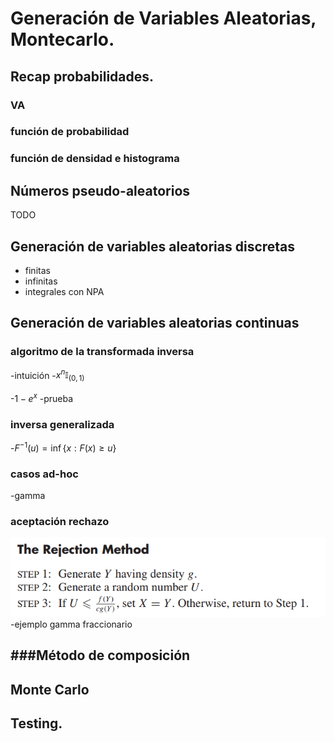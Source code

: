 # Generación de Variables Aleatorias, Montecarlo.

## Recap probabilidades.

### VA

### función de probabilidad

### función de densidad e histograma


## Números pseudo-aleatorios

TODO

## Generación de variables aleatorias discretas

- finitas
- infinitas
- integrales con NPA

## Generación de variables aleatorias continuas

### algoritmo de la transformada inversa

-intuición
-$x^n\mathbb{I}_{(0,1)}$

-$1-e^x$
-prueba

### inversa generalizada
-$F^{-1}(u) = \inf\{x: F(x) \geq u\}$

### casos ad-hoc
-gamma

### aceptación rechazo
![Alt text](image-3.png)
 -ejemplo gamma fraccionario

###Método de composición
-
## Monte Carlo

## Testing.


